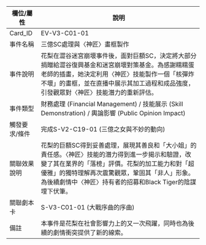 | 欄位/屬性 | 說明 |
|---|---|
| Card_ID | EV-V3-C01-01 |
| 事件名稱 | 三億SC處理與〈神匠〉畫框製作 |
| 事件說明 | 花梨在澀谷迷宮崩壞事件後，面對巨額SC，決定將大部分捐贈給澀谷復興基金和迷宮崩壞對策基金。為感謝糯糯蛋老師的插畫，她決定利用〈神匠〉技能製作一個「核彈炸不壞」的畫框，並在直播中展示其加工過程和成品強度，引發觀眾對〈神匠〉技能潛力的重新評估。 |
| 事件類型 | 財務處理 (Financial Management) / 技能展示 (Skill Demonstration) / 輿論影響 (Public Opinion Impact) |
| 觸發要求/條件 | 完成S-V2-C19-01 (三億之女與不妙的動向) |
| 關聯效果說明 | 花梨的巨額SC得到妥善處理，展現其善良和「大小姐」的責任感。〈神匠〉技能的潛力得到進一步揭示和驗證，改變了其在業界的「落榜」評價。花梨的加工能力和對「超優雅」的獨特理解再次震驚觀眾，鞏固其「非人」形象。為後續劇情中〈神匠〉持有者的招募和Black Tiger的陰謀埋下伏筆。 |
| 關聯劇本卡 | S-V3-C01-01 (大戰序曲的序曲) |
| 備註 | 本事件是花梨在社會影響力上的又一次飛躍，同時也為後續的劇情衝突提供了新的線索。 |
